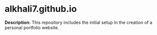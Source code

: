 # alkhali7.github.io

**Description:** This repository includes the initial setup in the creation of a personal portfolio website.

